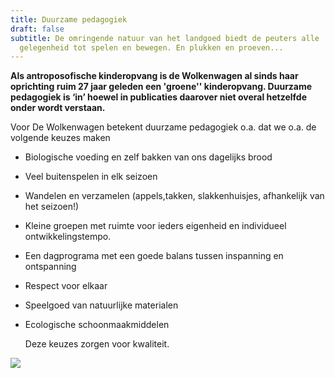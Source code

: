 ```yaml
---
title: Duurzame pedagogiek
draft: false
subtitle: De omringende natuur van het landgoed biedt de peuters alle
  gelegenheid tot spelen en bewegen. En plukken en proeven...
---
```

**Als antroposofische kinderopvang is de Wolkenwagen al sinds haar oprichting ruim 27 jaar geleden een 'groene'' kinderopvang. Duurzame pedagogiek is ‘in’ hoewel in publicaties daarover niet overal hetzelfde onder wordt verstaan.** 

Voor De Wolkenwagen betekent duurzame pedagogiek o.a. dat we o.a. de volgende keuzes maken 

* Biologische voeding en zelf bakken van ons dagelijks brood
* Veel buitenspelen in elk seizoen
* Wandelen en verzamelen (appels,takken, slakkenhuisjes, afhankelijk van het seizoen!)
* Kleine groepen met ruimte voor ieders eigenheid en individueel ontwikkelingstempo.
* Een dagprograma met een goede balans tussen inspanning en ontspanning
* Respect voor elkaar
* Speelgoed van natuurlijke materialen 
* Ecologische schoonmaakmiddelen

  Deze keuzes zorgen voor kwaliteit.

![](img/9_f_appeloogst.jpg)